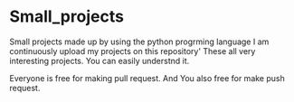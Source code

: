 # Small_projects
Small projects made up by using the python progrming language
I am continuously upload my projects on this repository'
These all very interesting projects. You can easily understnd it.


Everyone is free for making pull request. And You also free for make push request.

